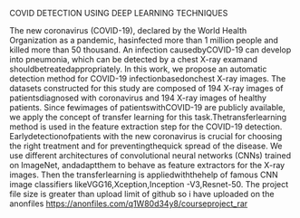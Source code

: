 COVID DETECTION USING DEEP LEARNING TECHNIQUES

The new coronavirus (COVID-19), declared by the World Health Organization as a pandemic, hasinfected more than 1 million people and killed more than 50 thousand. An infection causedbyCOVID-19 can develop into pneumonia, which can be detected by a chest X-ray examand shouldbetreatedappropriately. In this work, we propose an automatic detection method for COVID-19 infectionbasedonchest X-ray images. The datasets constructed for this study are composed of 194 X-ray images of patientsdiagnosed with coronavirus and 194 X-ray images of healthy patients. Since fewimages of patientswithCOVID-19 are publicly available, we apply the concept of transfer learning for this task.Thetransferlearning method is used in the feature extraction step for the COVID-19 detection. Earlydetectionofpatients with the new coronavirus is crucial for choosing the right treatment and for preventingthequick spread of the disease. We use different architectures of convolutional neural networks (CNNs) trained on ImageNet, andadaptthem to behave as feature extractors for the X-ray images. Then the transferlearning is appliedwiththehelp of famous CNN image classifiers likeVGG16,Xception,Inception -V3,Resnet-50.
The project file size is greater than upload limit of github  so i have uploaded on the anonfiles
https://anonfiles.com/q1W80d34y8/courseproject_rar
